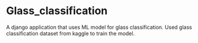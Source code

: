 # Glass_classification
A django application that uses ML model for glass classification. Used glass classification dataset from kaggle to train the model. 
